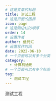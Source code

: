 ```yaml
---
# 这是文章的标题
title: 测试工程
# 这是页面的图标
icon: page
# 这是侧边栏的顺序
order: 14
# 设置作者
author: 低码汇
# 设置写作时间
date: 2022-06-10
# 一个页面可以有多个分类
category:
  - 计算机通用
# 一个页面可以有多个标签
tag:
  - 测试工程
---
```

测试工程

